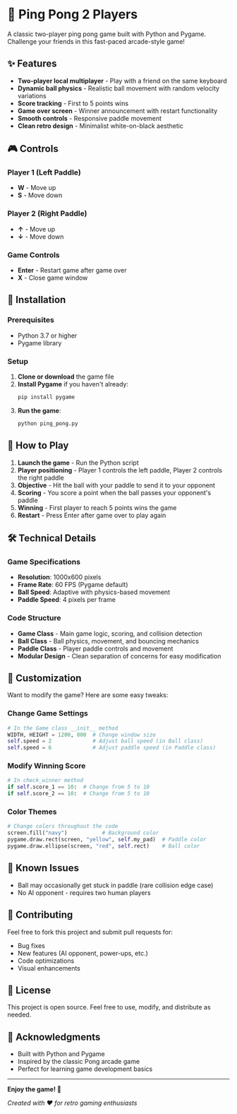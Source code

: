 # 🏓 Ping Pong 2 Players

A classic two-player ping pong game built with Python and Pygame. Challenge your friends in this fast-paced arcade-style game!

## ✨ Features

- **Two-player local multiplayer** - Play with a friend on the same keyboard
- **Dynamic ball physics** - Realistic ball movement with random velocity variations
- **Score tracking** - First to 5 points wins
- **Game over screen** - Winner announcement with restart functionality
- **Smooth controls** - Responsive paddle movement
- **Clean retro design** - Minimalist white-on-black aesthetic

## 🎮 Controls

### Player 1 (Left Paddle)
- **W** - Move up
- **S** - Move down

### Player 2 (Right Paddle)
- **↑** - Move up
- **↓** - Move down

### Game Controls
- **Enter** - Restart game after game over
- **X** - Close game window

## 🚀 Installation

### Prerequisites
- Python 3.7 or higher
- Pygame library

### Setup
1. **Clone or download** the game file
2. **Install Pygame** if you haven't already:
   ```bash
   pip install pygame
   ```
3. **Run the game**:
   ```bash
   python ping_pong.py
   ```

## 🎯 How to Play

1. **Launch the game** - Run the Python script
2. **Player positioning** - Player 1 controls the left paddle, Player 2 controls the right paddle
3. **Objective** - Hit the ball with your paddle to send it to your opponent
4. **Scoring** - You score a point when the ball passes your opponent's paddle
5. **Winning** - First player to reach 5 points wins the game
6. **Restart** - Press Enter after game over to play again

## 🛠️ Technical Details

### Game Specifications
- **Resolution**: 1000x600 pixels
- **Frame Rate**: 60 FPS (Pygame default)
- **Ball Speed**: Adaptive with physics-based movement
- **Paddle Speed**: 4 pixels per frame

### Code Structure
- **Game Class** - Main game logic, scoring, and collision detection
- **Ball Class** - Ball physics, movement, and bouncing mechanics
- **Paddle Class** - Player paddle controls and movement
- **Modular Design** - Clean separation of concerns for easy modification

## 🎨 Customization

Want to modify the game? Here are some easy tweaks:

### Change Game Settings
```python
# In the Game class __init__ method
WIDTH, HEIGHT = 1200, 800  # Change window size
self.speed = 2             # Adjust ball speed (in Ball class)
self.speed = 6             # Adjust paddle speed (in Paddle class)
```

### Modify Winning Score
```python
# In check_winner method
if self.score_1 == 10:  # Change from 5 to 10
if self.score_2 == 10:  # Change from 5 to 10
```

### Color Themes
```python
# Change colors throughout the code
screen.fill("navy")           # Background color
pygame.draw.rect(screen, "yellow", self.my_pad)  # Paddle color
pygame.draw.ellipse(screen, "red", self.rect)    # Ball color
```

## 🐛 Known Issues

- Ball may occasionally get stuck in paddle (rare collision edge case)
- No AI opponent - requires two human players

## 🤝 Contributing

Feel free to fork this project and submit pull requests for:
- Bug fixes
- New features (AI opponent, power-ups, etc.)
- Code optimizations
- Visual enhancements

## 📝 License

This project is open source. Feel free to use, modify, and distribute as needed.

## 🎉 Acknowledgments

- Built with Python and Pygame
- Inspired by the classic Pong arcade game
- Perfect for learning game development basics

---

**Enjoy the game! 🏓**

*Created with ❤️ for retro gaming enthusiasts*